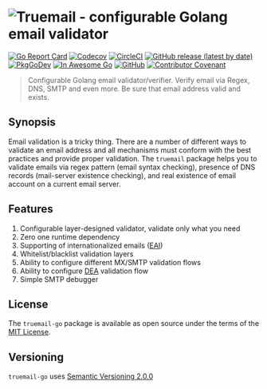 # ![Truemail - configurable Golang email validator](https://truemail-rb.org/assets/images/truemail_logo.png)

[![Go Report Card](https://goreportcard.com/badge/github.com/truemail-rb/truemail-go)](https://goreportcard.com/report/github.com/truemail-rb/truemail-go)
[![Codecov](https://codecov.io/gh/truemail-rb/truemail-go/branch/master/graph/badge.svg)](https://codecov.io/gh/truemail-rb/truemail-go)
[![CircleCI](https://circleci.com/gh/truemail-rb/truemail-go/tree/master.svg?style=svg)](https://circleci.com/gh/truemail-rb/truemail-go/tree/master)
[![GitHub release (latest by date)](https://img.shields.io/github/v/release/truemail-rb/truemail-go)](https://github.com/truemail-rb/truemail-go/releases)
[![PkgGoDev](https://pkg.go.dev/badge/github.com/truemail-rb/truemail-go)](https://pkg.go.dev/github.com/truemail-rb/truemail-go)
[![In Awesome Go](https://awesome.re/mentioned-badge.svg)](https://github.com/avelino/awesome-go)
[![GitHub](https://img.shields.io/github/license/truemail-rb/truemail-go)](https://github.com/truemail-rb/truemail-go/blob/master/LICENSE.txt)
[![Contributor Covenant](https://img.shields.io/badge/Contributor%20Covenant-v1.4%20adopted-ff69b4.svg)](https://github.com/truemail-rb/truemail-go/blob/master/CODE_OF_CONDUCT.md)

> Configurable Golang email validator/verifier. Verify email via Regex, DNS, SMTP and even more. Be sure that email address valid and exists.

## Synopsis

Email validation is a tricky thing. There are a number of different ways to validate an email address and all mechanisms must conform with the best practices and provide proper validation. The `truemail` package helps you to validate emails via regex pattern (email syntax checking), presence of DNS records (mail-server existence checking), and real existence of email account on a current email server.

## Features

1. Configurable layer-designed validator, validate only what you need
2. Zero one runtime dependency
3. Supporting of internationalized emails ([EAI](https://en.wikipedia.org/wiki/Email_address#Internationalization))
4. Whitelist/blacklist validation layers
5. Ability to configure different MX/SMTP validation flows
6. Ability to configure [DEA](https://en.wikipedia.org/wiki/Disposable_email_address) validation flow
7. Simple SMTP debugger

## License

The `truemail-go` package is available as open source under the terms of the [MIT License](https://opensource.org/licenses/MIT).

## Versioning

`truemail-go` uses [Semantic Versioning 2.0.0](https://semver.org)

